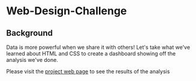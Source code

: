 # Web-Design-Challenge

## Background

Data is more powerful when we share it with others! Let's take what we've learned about HTML and CSS to create a dashboard showing off the analysis we've done.

Please visit the [project web page](https://atokarev0717.github.io/Web-Design-Challenge/) to see the results of the analysis


